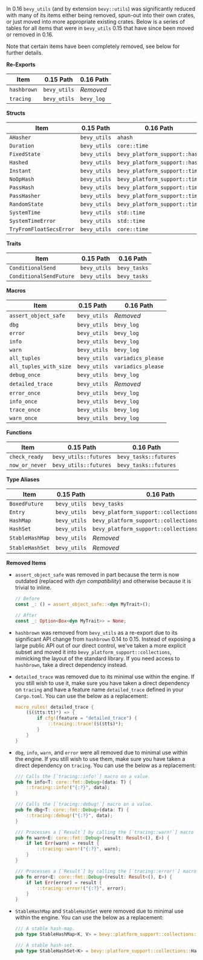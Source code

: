 In 0.16 `bevy_utils` (and by extension `bevy::utils`) was significantly reduced with many of its items either being removed, spun-out into their own crates, or just moved into more appropriate existing crates.
Below is a series of tables for all items that were in `bevy_utils` 0.15 that have since been moved or removed in 0.16.

Note that certain items have been completely removed, see below for further details.

**Re-Exports**

| Item        | 0.15 Path    | 0.16 Path  |
| ----------- | ------------ | ---------- |
| `hashbrown` | `bevy_utils` | _Removed_  |
| `tracing`   | `bevy_utils` | `bevy_log` |

**Structs**

| Item                    | 0.15 Path    | 0.16 Path                     |
| ----------------------- | ------------ | ----------------------------- |
| `AHasher`               | `bevy_utils` | `ahash`                       |
| `Duration`              | `bevy_utils` | `core::time`                  |
| `FixedState`            | `bevy_utils` | `bevy_platform_support::hash` |
| `Hashed`                | `bevy_utils` | `bevy_platform_support::hash` |
| `Instant`               | `bevy_utils` | `bevy_platform_support::time` |
| `NoOpHash`              | `bevy_utils` | `bevy_platform_support::time` |
| `PassHash`              | `bevy_utils` | `bevy_platform_support::time` |
| `PassHasher`            | `bevy_utils` | `bevy_platform_support::time` |
| `RandomState`           | `bevy_utils` | `bevy_platform_support::time` |
| `SystemTime`            | `bevy_utils` | `std::time`                   |
| `SystemTimeError`       | `bevy_utils` | `std::time`                   |
| `TryFromFloatSecsError` | `bevy_utils` | `core::time`                  |

**Traits**

| Item                    | 0.15 Path    | 0.16 Path    |
| ----------------------- | ------------ | ------------ |
| `ConditionalSend`       | `bevy_utils` | `bevy_tasks` |
| `ConditionalSendFuture` | `bevy_utils` | `bevy_tasks` |

**Macros**

| Item                   | 0.15 Path    | 0.16 Path          |
| ---------------------- | ------------ | ------------------ |
| `assert_object_safe`   | `bevy_utils` | _Removed_          |
| `dbg`                  | `bevy_utils` | `bevy_log`         |
| `error`                | `bevy_utils` | `bevy_log`         |
| `info`                 | `bevy_utils` | `bevy_log`         |
| `warn`                 | `bevy_utils` | `bevy_log`         |
| `all_tuples`           | `bevy_utils` | `variadics_please` |
| `all_tuples_with_size` | `bevy_utils` | `variadics_please` |
| `debug_once`           | `bevy_utils` | `bevy_log`         |
| `detailed_trace`       | `bevy_utils` | _Removed_          |
| `error_once`           | `bevy_utils` | `bevy_log`         |
| `info_once`            | `bevy_utils` | `bevy_log`         |
| `trace_once`           | `bevy_utils` | `bevy_log`         |
| `warn_once`            | `bevy_utils` | `bevy_log`         |

**Functions**

| Item           | 0.15 Path             | 0.16 Path             |
| -------------- | --------------------- | --------------------- |
| `check_ready`  | `bevy_utils::futures` | `bevy_tasks::futures` |
| `now_or_never` | `bevy_utils::futures` | `bevy_tasks::futures` |

**Type Aliases**

| Item            | 0.15 Path    | 0.16 Path                                      |
| --------------- | ------------ | ---------------------------------------------- |
| `BoxedFuture`   | `bevy_utils` | `bevy_tasks`                                   |
| `Entry`         | `bevy_utils` | `bevy_platform_support::collections::hash_map` |
| `HashMap`       | `bevy_utils` | `bevy_platform_support::collections`           |
| `HashSet`       | `bevy_utils` | `bevy_platform_support::collections`           |
| `StableHashMap` | `bevy_utils` | _Removed_                                      |
| `StableHashSet` | `bevy_utils` | _Removed_                                      |

**Removed Items**

- `assert_object_safe` was removed in part because the term is now outdated (replaced with _dyn compatibility_) and otherwise because it is trivial to inline.
  
  ```rust
  // Before
  const _: () = assert_object_safe::<dyn MyTrait>();

  // After
  const _: Option<Box<dyn MyTrait>> = None;
  ```
  
- `hashbrown` was removed from `bevy_utils` as a re-export due to its significant API change from `hashbrown` 0.14 to 0.15.
  Instead of exposing a large public API out of our direct control, we've taken a more explicit subset and moved it into `bevy_platform_support::collections`, mimicking the layout of the standard library.
  If you need access to `hashbrown`, take a direct dependency instead.

- `detailed_trace` was removed due to its minimal use within the engine.
  If you still wish to use it, make sure you have taken a direct dependency on `tracing` and have a feature name `detailed_trace` defined in your `Cargo.toml`.
  You can use the below as a replacement:

  ```rust
  macro_rules! detailed_trace {
      ($($tts:tt)*) => {
          if cfg!(feature = "detailed_trace") {
              ::tracing::trace!($($tts)*);
          }
      }
  }
  ```
  
- `dbg`, `info`, `warn`, and `error` were all removed due to minimal use within the engine.
  If you still wish to use them, make sure you have taken a direct dependency on `tracing`.
  You can use the below as a replacement:

  ```rust
  /// Calls the [`tracing::info!`] macro on a value.
  pub fn info<T: core::fmt::Debug>(data: T) {
      ::tracing::info!("{:?}", data);
  }

  /// Calls the [`tracing::debug!`] macro on a value.
  pub fn dbg<T: core::fmt::Debug>(data: T) {
      ::tracing::debug!("{:?}", data);
  }

  /// Processes a [`Result`] by calling the [`tracing::warn!`] macro in case of an [`Err`] value.
  pub fn warn<E: core::fmt::Debug>(result: Result<(), E>) {
      if let Err(warn) = result {
          ::tracing::warn!("{:?}", warn);
      }
  }

  /// Processes a [`Result`] by calling the [`tracing::error!`] macro in case of an [`Err`] value.
  pub fn error<E: core::fmt::Debug>(result: Result<(), E>) {
      if let Err(error) = result {
          ::tracing::error!("{:?}", error);
      }
  }
  ```
  
- `StableHashMap` and `StableHashSet` were removed due to minimal use within the engine.
  You can use the below as a replacement:
  
  ```rust
  /// A stable hash-map.
  pub type StableHashMap<K, V> = bevy::platform_support::collections::HashMap<K, V, bevy::platform_support::hash::FixedState>;

  /// A stable hash-set.
  pub type StableHashSet<K> = bevy::platform_support::collections::HashSet<K, bevy::platform_support::hash::FixedState>;
  ```
